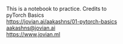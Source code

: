 This is a notebook to practice. 
Credits to<br>
pyTorch Basics<br>
https://jovian.ai/aakashns/01-pytorch-basics<br>
aakashns@jovian.ai<br>
https://www.jovian.ml<br>
